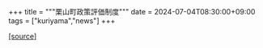 +++
title = """栗山町政策評価制度"""
date = 2024-07-04T08:30:00+09:00
tags = ["kuriyama","news"]
+++


[[source]](https://www.town.kuriyama.hokkaido.jp/soshiki/31/613.html)
